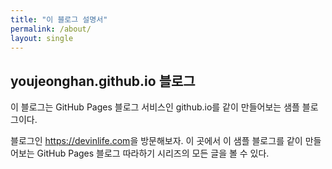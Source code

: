 ```yaml
---
title: "이 블로그 설명서"
permalink: /about/
layout: single
--- 
```

## youjeonghan.github.io 블로그

이 블로그는 GitHub Pages 블로그 서비스인 github.io를 같이 만들어보는 샘플 블로그이다.

블로그인 <https://devinlife.com>을 방문해보자. 이 곳에서 이 샘플 블로그를 같이 만들어보는 GitHub Pages 블로그 따라하기 시리즈의 모든 글을 볼 수 있다.